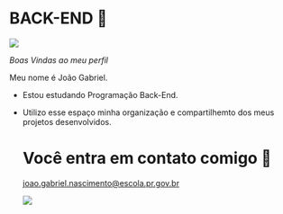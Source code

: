 # BACK-END 💚
![](https://img.comunidades.net/col/colegiodompedropitanga/BRASAOAZUL.png)

_Boas Vindas ao meu perfil_

Meu nome é João Gabriel.
- Estou estudando Programação Back-End.
- Utilizo esse espaço minha organização e compartilhemto dos meus projetos desenvolvidos.
  # Você entra em contato comigo 📧
  joao.gabriel.nascimento@escola.pr.gov.br
  
  ![](https://media1.tenor.com/m/qzc9bkg5RNcAAAAC/but-why-tho.gif)
